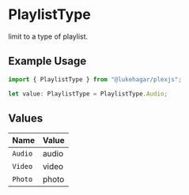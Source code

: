 # PlaylistType

limit to a type of playlist.

## Example Usage

```typescript
import { PlaylistType } from "@lukehagar/plexjs";

let value: PlaylistType = PlaylistType.Audio;
```

## Values

| Name    | Value   |
| ------- | ------- |
| `Audio` | audio   |
| `Video` | video   |
| `Photo` | photo   |